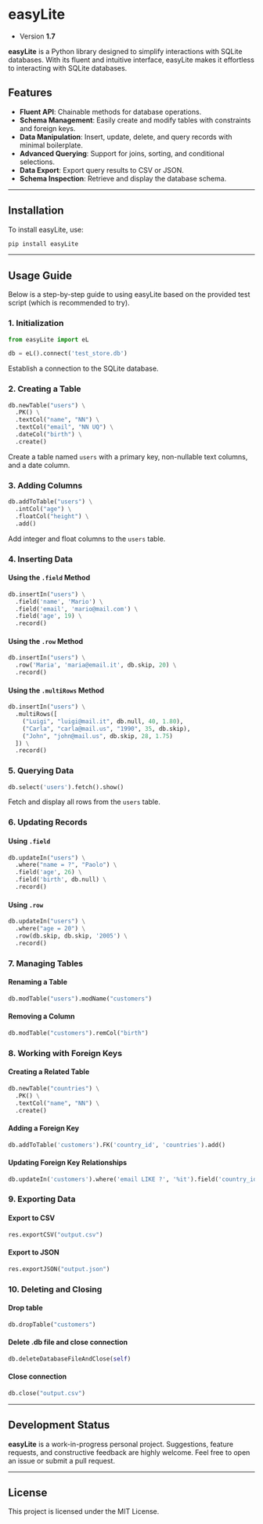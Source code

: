 # easyLite
- Version **1.7**

**easyLite** is a Python library designed to simplify interactions with SQLite databases. With its fluent and intuitive interface, easyLite makes it effortless to interacting with SQLite databases.

## Features

- **Fluent API**: Chainable methods for database operations.
- **Schema Management**: Easily create and modify tables with constraints and foreign keys.
- **Data Manipulation**: Insert, update, delete, and query records with minimal boilerplate.
- **Advanced Querying**: Support for joins, sorting, and conditional selections.
- **Data Export**: Export query results to CSV or JSON.
- **Schema Inspection**: Retrieve and display the database schema.

---

## Installation

To install easyLite, use:
```bash
pip install easyLite
```

---

## Usage Guide

Below is a step-by-step guide to using easyLite based on the provided test script (which is recommended to try).

### 1. Initialization
```python
from easyLite import eL

db = eL().connect('test_store.db')
```
Establish a connection to the SQLite database.

### 2. Creating a Table
```python
db.newTable("users") \
  .PK() \
  .textCol("name", "NN") \
  .textCol("email", "NN UQ") \
  .dateCol("birth") \
  .create()
```
Create a table named `users` with a primary key, non-nullable text columns, and a date column.

### 3. Adding Columns
```python
db.addToTable("users") \
  .intCol("age") \
  .floatCol("height") \
  .add()
```
Add integer and float columns to the `users` table.

### 4. Inserting Data
#### Using the `.field` Method
```python
db.insertIn("users") \
  .field('name', 'Mario') \
  .field('email', 'mario@mail.com') \
  .field('age', 19) \
  .record()
```
#### Using the `.row` Method
```python
db.insertIn("users") \
  .row('Maria', 'maria@email.it', db.skip, 20) \
  .record()
```
#### Using the `.multiRows` Method
```python
db.insertIn("users") \
  .multiRows([
    ("Luigi", "luigi@mail.it", db.null, 40, 1.80),
    ("Carla", "carla@mail.us", "1990", 35, db.skip),
    ("John", "john@mail.us", db.skip, 28, 1.75)
  ]) \
  .record()
```

### 5. Querying Data
```python
db.select('users').fetch().show()
```
Fetch and display all rows from the `users` table.

### 6. Updating Records
#### Using `.field`
```python
db.updateIn("users") \
  .where("name = ?", "Paolo") \
  .field('age', 26) \
  .field('birth', db.null) \
  .record()
```
#### Using `.row`
```python
db.updateIn("users") \
  .where("age = 20") \
  .row(db.skip, db.skip, '2005') \
  .record()
```

### 7. Managing Tables
#### Renaming a Table
```python
db.modTable("users").modName("customers")
```
#### Removing a Column
```python
db.modTable("customers").remCol("birth")
```

### 8. Working with Foreign Keys
#### Creating a Related Table
```python
db.newTable("countries") \
  .PK() \
  .textCol("name", "NN") \
  .create()
```
#### Adding a Foreign Key
```python
db.addToTable('customers').FK('country_id', 'countries').add()
```
#### Updating Foreign Key Relationships
```python
db.updateIn('customers').where('email LIKE ?', '%it').field('country_id', 1).record()
```

### 9. Exporting Data
#### Export to CSV
```python
res.exportCSV("output.csv")
```
#### Export to JSON
```python
res.exportJSON("output.json")
```
### 10. Deleting and Closing
#### Drop table
```python
db.dropTable("customers")
```
#### Delete .db file and close connection
```python
db.deleteDatabaseFileAndClose(self)
```
#### Close connection
```python
db.close("output.csv")
```
---

## Development Status

**easyLite** is a work-in-progress personal project. Suggestions, feature requests, and constructive feedback are highly welcome. Feel free to open an issue or submit a pull request.

---

## License
This project is licensed under the MIT License.

